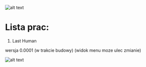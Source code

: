 ![alt text](https://image.ibb.co/gBYRf8/unity_background_image_8.jpg)

# Lista prac:
1) Last Human 

wersja 0.0001 (w trakcie budowy)
(widok menu moze ulec zmianie)


![alt text](https://image.ibb.co/d9qSCJ/screen1.png)
